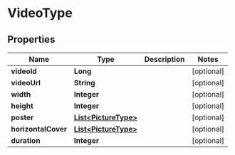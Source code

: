 

# VideoType


## Properties

Name | Type | Description | Notes
------------ | ------------- | ------------- | -------------
**videoId** | **Long** |  |  [optional]
**videoUrl** | **String** |  |  [optional]
**width** | **Integer** |  |  [optional]
**height** | **Integer** |  |  [optional]
**poster** | [**List&lt;PictureType&gt;**](PictureType.md) |  |  [optional]
**horizontalCover** | [**List&lt;PictureType&gt;**](PictureType.md) |  |  [optional]
**duration** | **Integer** |  |  [optional]



